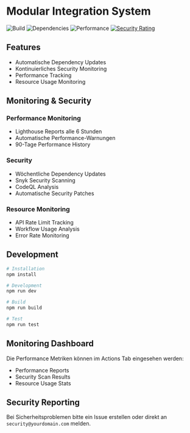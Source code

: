 # Modular Integration System

![Build](https://github.com/Ralle1976/modular-integration-system-unified/workflows/Build%20und%20Test/badge.svg)
![Dependencies](https://github.com/Ralle1976/modular-integration-system-unified/workflows/Dependency%20Updates/badge.svg)
![Performance](https://github.com/Ralle1976/modular-integration-system-unified/workflows/Performance%20Monitoring/badge.svg)
[![Security Rating](https://sonarcloud.io/api/project_badges/measure?project=Ralle1976_modular-integration-system-unified&metric=security_rating)](https://sonarcloud.io/summary/new_code?id=Ralle1976_modular-integration-system-unified)

## Features

- Automatische Dependency Updates
- Kontinuierliches Security Monitoring
- Performance Tracking
- Resource Usage Monitoring

## Monitoring & Security

### Performance Monitoring
- Lighthouse Reports alle 6 Stunden
- Automatische Performance-Warnungen
- 90-Tage Performance History

### Security
- Wöchentliche Dependency Updates
- Snyk Security Scanning
- CodeQL Analysis
- Automatische Security Patches

### Resource Monitoring
- API Rate Limit Tracking
- Workflow Usage Analysis
- Error Rate Monitoring

## Development

```bash
# Installation
npm install

# Development
npm run dev

# Build
npm run build

# Test
npm run test
```

## Monitoring Dashboard

Die Performance Metriken können im Actions Tab eingesehen werden:
- Performance Reports
- Security Scan Results
- Resource Usage Stats

## Security Reporting

Bei Sicherheitsproblemen bitte ein Issue erstellen oder direkt an `security@yourdomain.com` melden.